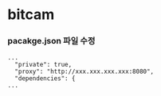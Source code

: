 # bitcam
### pacakge.json 파일 수정
```
...
  "private": true,
  "proxy": "http://xxx.xxx.xxx.xxx:8080",
  "dependencies": {
...
```
